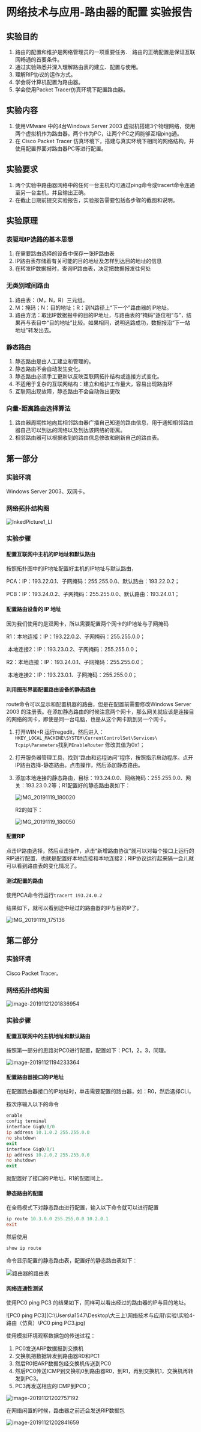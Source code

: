 # 网络技术与应用-路由器的配置 实验报告

## 实验目的

1. 路由的配置和维护是网络管理员的一项重要任务． 路由的正确配置是保证互联网畅通的首要条件。 
2. 通过实验熟悉并深入理解路由表的建立、配置与使用。
3. 理解RIP协议的运作方式。
4. 学会将计算机配置为路由器。
5. 学会使用Packet Tracer仿真环境下配置路由器。

## 实验内容

1. 使用VMware 中的4台Windows Server 2003 虚拟机搭建3个物理网络，使用两个虚拟机作为路由器。两个作为PC，让两个PC之间能够互相ping通。
2. 在 Cisco Packet Tracer 仿真环境下，搭建与真实环境下相同的网络结构，并使用配置界面对路由器PC等进行配置。

## 实验要求

1.  两个实验中路由器网络中的任何一台主机均可通过ping命令或tracert命令连通至另一台主机，并且输出正确。 
2.  在截止日期前提交实验报告，实验报告需要包括各步骤的截图和说明。 

## 实验原理

### 表驱动IP选路的基本思想

1. 在需要路由选择的设备中保存一张IP路由表
2. IP路由表存储着有关可能的目的地址及怎样到达目的地址的信息
3. 在转发IP数据报时，查询IP路由表，决定把数据报发往何处

### 无类别域间路由

1. 路由表：（M，N，R）三元组。
2. M：掩码；N：目的地址；R：到N路径上“下一个”路由器的IP地址。
3. 路由方法：取出IP数据报中的目的IP地址，与路由表的“掩码”逐位相“与”，结果再与表目中“目的地址”比较。如果相同，说明选路成功，数据报沿“下一站地址”转发出去。

### 静态路由

1. 静态路由是由人工建立和管理的。
2. 静态路由不会自动发生变化。
3. 静态路由必须手工更新以反映互联网拓扑结构或连接方式变化。
4. 不适用于复杂的互联网结构：建立和维护工作量大，容易出现路由环
5. 互联网出现故障，静态路由不会自动做出更改

### 向量-距离路由选择算法  

1. 路由器周期性地向其相邻路由器广播自己知道的路由信息，用于通知相邻路由器自己可以到达的网络以及到达该网络的距离。
2. 相邻路由器可以根据收到的路由信息修改和刷新自己的路由表。

## 第一部分

### 实验环境

Windows Server 2003、双网卡。

### 网络拓扑结构图

![InkedPicture1_LI](C:\Users\a1547\Desktop\InkedPicture1_LI.jpg)

### 实验步骤

#### 配置互联网中主机的IP地址和默认路由

按照拓扑图中的IP地址配置好主机的IP地址与默认路由，

PCA：IP：193.22.0.1、子网掩码：255.255.0.0、默认路由：193.22.0.2；

PCB：IP：193.24.0.2、子网掩码：255.255.0.0、默认路由：193.24.0.1；

#### 配置路由设备的 IP 地址

因为我们使用的是双网卡，所以需要配置两个网卡的IP地址与子网掩码

R1：本地连接：IP：193.22.0.2、子网掩码：255.255.0.0；

​		本地连接2：IP：193.23.0.2、子网掩码：255.255.0.0；

R2：本地连接：IP：193.24.0.1、子网掩码：255.255.0.0；

​		本地连接2：IP：193.23.0.1、子网掩码：255.255.0.0；

#### 利用图形界面配置路由设备的静态路由

route命令可以显示和配置机器的路由，但是在配置前需要修改Windows Server 2003 的注册表。在添加静态路由的时候注意两个网卡，那么网关就应该是连接目的网络的网卡，即使是同一台电脑，也是从这个网卡跳到另一个网卡。

1. 打开WIN+R 运行regedit，然后进入：`HKEY_LOCAL_MACHINE\SYSTEM\CurrentControlSet\Services\ Tcpip\Parameters`找到`PEnableRouter` 修改其值为0x1；

2. 打开服务器管理工具，找到“路由和远程访问”程序，按照指示启动程序。点开IP路由选择-静态路由。点击操作，然后添加静态路由。

3. 添加本地连接的静态路由，目标：193.24.0.0、网络掩码：255.255.0.0、网关：193.23.0.2等；R1配置好的静态路由表如下：

   ![IMG_20191119_180020](C:\Users\a1547\Desktop\大三上\网络技术与应用\实验\实验4-路由（仿真）\IMG_20191119_180020.jpg)

   R2的如下：

   ![IMG_20191119_180050](C:\Users\a1547\Desktop\大三上\网络技术与应用\实验\实验4-路由（仿真）\IMG_20191119_180050.jpg)

#### 配置RIP

点击IP路由选择，然后点击操作，点击“新增路由协议”就可以对每个接口上运行的RIP进行配置，也就是配置好本地连接和本地连接2；RIP协议运行起来隔一会儿就可以看到路由表的变化情况了。

#### 测试配置的路由

使用PCA命令行运行`tracert 193.24.0.2`

结果如下，就可以看到途中经过的路由器的IP与目的IP了。

![IMG_20191119_175136](C:\Users\a1547\Desktop\大三上\网络技术与应用\实验\实验4-路由（仿真）\IMG_20191119_175136.jpg)

## 第二部分

### 实验环境

 Cisco Packet Tracer。

### 网络拓扑结构图

![image-20191121201836954](C:\Users\a1547\AppData\Roaming\Typora\typora-user-images\image-20191121201836954.png)

### 实验步骤

#### 配置互联网中的主机地址和默认路由

按照第一部分的思路对PC0进行配置，配置如下：PC1，2，3，同理。

![image-20191121194233364](C:\Users\a1547\AppData\Roaming\Typora\typora-user-images\image-20191121194233364.png)

#### 配置路由器接口的IP地址

在配置路由器接口的IP地址时，单击需要配置的路由器，如：R0，然后选择CLI，

按次序输入以下的命令

```powershell
enable 
config terminal 
interface Gig0/0/0
ip address 10.1.0.2 255.255.0.0
no shutdown
exit
interface Gig0/0/1
ip address 10.2.0.2 255.255.0.0
no shutdown
exit
```

就配置好了接口的IP地址。R1的配置同上。

#### 静态路由的配置

在全局模式下对静态路由进行配置，输入以下命令就可以进行配置

```powershell
ip route 10.3.0.0 255.255.0.0 10.2.0.1
exit
```

然后使用

```powershell
show ip route
```

命令显示配置的静态路由表，配置好的静态路由表如下：

![路由器的路由表](C:\Users\a1547\Desktop\大三上\网络技术与应用\实验\实验4-路由（仿真）\路由器的路由表.jpg)



#### 网络连通性测试

使用PC0 ping PC3 的结果如下，同样可以看出经过的路由器的IP与目的地址。

![PC0 ping PC3](C:\Users\a1547\Desktop\大三上\网络技术与应用\实验\实验4-路由（仿真）\PC0 ping PC3.jpg)

使用模拟环境观察数据包的传送过程：

1. PC0发送ARP数据报到交换机
2. 交换机把数据转发到路由器R0和PC1
3. 然后R0把ARP数据包经交换机传送到PC0
4. 然后PC0传送ICMP到交换机0到路由器R0，到R1，再到交换机1，交换机再转发到PC3。
5. PC3再发送相应的ICMP到PC0；

![image-20191121202757192](C:\Users\a1547\AppData\Roaming\Typora\typora-user-images\image-20191121202757192.png)

在网络闲置的时候，路由器之前还会发送RIP数据包

![image-20191121202841659](C:\Users\a1547\AppData\Roaming\Typora\typora-user-images\image-20191121202841659.png)

